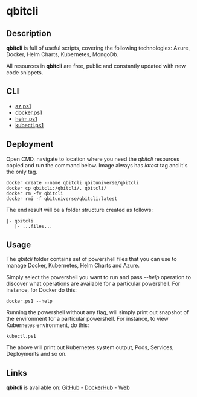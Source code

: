 # qbitcli

## Description

**qbitcli** is full of useful scripts, covering the following technologies: Azure, Docker, Helm Charts, Kubernetes, MongoDb.

All resources in **qbitcli** are free, public and constantly updated with new code snippets.

## CLI

-   [az.ps1](https://github.com/qbituniverse/qbitcli/blob/master/cli/az.ps1)
-   [docker.ps1](https://github.com/qbituniverse/qbitcli/blob/master/cli/docker.ps1)
-   [helm.ps1](https://github.com/qbituniverse/qbitcli/blob/master/cli/helm.ps1)
-   [kubectl.ps1](https://github.com/qbituniverse/qbitcli/blob/master/cli/kubectl.ps1)

## Deployment

Open CMD, navigate to location where you need the *qbitcli* resources copied and run the command below. Image always has *latest* tag and it's the only tag.

```
docker create --name qbitcli qbituniverse/qbitcli
docker cp qbitcli:/qbitcli/. qbitcli/
docker rm -fv qbitcli
docker rmi -f qbituniverse/qbitcli:latest
```

The end result will be a folder structure created as follows:

```
|- qbitcli
   |- ...files...
```

## Usage

The *qbitcli* folder contains set of powershell files that you can use to manage Docker, Kubernetes, Helm Charts and Azure.

Simply select the powershell you want to run and pass *--help* operation to discover what operations are available for a particular powershell. For instance, for Docker do this:

```
docker.ps1 --help
```

Running the powershell without any flag, will simply print out snapshot of the environment for a particular powershell. For instance, to view Kubernetes environment, do this:

```
kubectl.ps1
```

The above will print out Kubernetes system output, Pods, Services, Deployments and so on.

## Links

**qbitcli** is available on: [GitHub](https://github.com/qbituniverse/qbitcli) - [DockerHub](https://cloud.docker.com/u/qbituniverse/repository/docker/qbituniverse/qbitcli) - [Web](https://qbituniverse.com)
